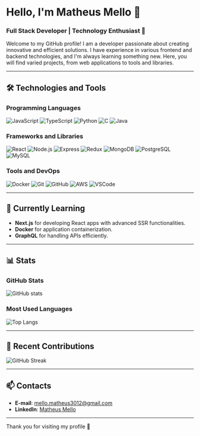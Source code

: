 # Hello, I'm Matheus Mello 👋

### Full Stack Developer | Technology Enthusiast 🚀

Welcome to my GitHub profile! I am a developer passionate about creating innovative and efficient solutions. I have experience in various frontend and backend technologies, and I'm always learning something new. Here, you will find varied projects, from web applications to tools and libraries.

---

## 🛠️ Technologies and Tools

### Programming Languages
![JavaScript](https://img.shields.io/badge/JavaScript-323330?style=for-the-badge&logo=javascript&logoColor=F7DF1E)
![TypeScript](https://img.shields.io/badge/TypeScript-007ACC?style=for-the-badge&logo=typescript&logoColor=white)
![Python](https://img.shields.io/badge/Python-3776AB?style=for-the-badge&logo=python&logoColor=white)
![C](https://img.shields.io/badge/C-A8B9CC?style=for-the-badge&logo=c&logoColor=white)
![Java](https://img.shields.io/badge/Java-007396?style=for-the-badge&logo=java&logoColor=white)

### Frameworks and Libraries
![React](https://img.shields.io/badge/React-61DAFB?style=for-the-badge&logo=react&logoColor=black)
![Node.js](https://img.shields.io/badge/Node.js-339933?style=for-the-badge&logo=node.js&logoColor=white)
![Express](https://img.shields.io/badge/Express.js-000000?style=for-the-badge&logo=express&logoColor=white)
![Redux](https://img.shields.io/badge/Redux-764ABC?style=for-the-badge&logo=redux&logoColor=white)
![MongoDB](https://img.shields.io/badge/MongoDB-47A248?style=for-the-badge&logo=mongodb&logoColor=white)
![PostgreSQL](https://img.shields.io/badge/postgresql-4169e1?style=for-the-badge&logo=postgresql&logoColor=white)
![MySQL](https://shields.io/badge/MySQL-lightgrey?logo=mysql&style=plastic&logoColor=white&labelColor=blue)

### Tools and DevOps
![Docker](https://img.shields.io/badge/Docker-2496ED?style=for-the-badge&logo=docker&logoColor=white)
![Git](https://img.shields.io/badge/Git-F05032?style=for-the-badge&logo=git&logoColor=white)
![GitHub](https://img.shields.io/badge/GitHub-181717?style=for-the-badge&logo=github&logoColor=white)
![AWS](https://img.shields.io/badge/AWS-232F3E?style=for-the-badge&logo=amazonaws&logoColor=white)
![VSCode](https://img.shields.io/badge/VS_Code-0078D4?style=for-the-badge&logo=visualstudiocode&logoColor=white)

---

## 🌱 Currently Learning

- **Next.js** for developing React apps with advanced SSR functionalities.
- **Docker** for application containerization.
- **GraphQL** for handling APIs efficiently.

---

## 📊 Stats

### GitHub Stats

![GitHub stats](https://github-readme-stats.vercel.app/api?username=MatheusAEMello&show_icons=true&hide=prs&count_private=true&theme=dracula)

### Most Used Languages

![Top Langs](https://github-readme-stats.vercel.app/api/top-langs/?username=MatheusAEMello&layout=compact&theme=dracula)

---

## 🚀 Recent Contributions

![GitHub Streak](https://github-readme-streak-stats.herokuapp.com/?user=MatheusAEMello&theme=dracula)

---

## 📫 Contacts

- **E-mail**: [mello.matheus3012@gmail.com](mailto:mello.matheus3012@gmail.com)
- **LinkedIn**: [Matheus Mello](https://www.linkedin.com/in/matheus-augusto-elias-mello/)

---

Thank you for visiting my profile 🤩

